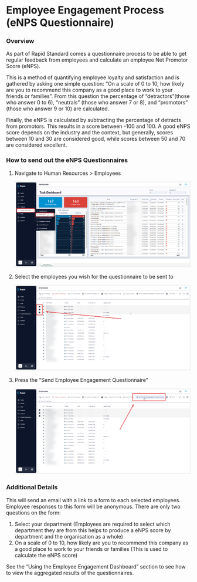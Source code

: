 # Employee Engagement Process (eNPS Questionnaire)

### Overview

As part of Rapid Standard comes a questionnaire process to be able to get regular feedback from employees and calculate an employee Net Promotor Score (eNPS).

This is a method of quantifying employee loyalty and satisfaction and is gathered by asking one simple question: “On a scale of 0 to 10, how likely are you to recommend this company as a good place to work to your friends or families”. From this question the percentage of “detractors”(those who answer 0 to 6), “neutrals” (those who answer 7 or 8), and “promotors” (those who answer 9 or 10) are calculated.

Finally, the eNPS is calculated by subtracting the percentage of detracts from promotors. This results in a score between -100 and 100. A good eNPS score depends on the industry and the context, but generally, scores between 10 and 30 are considered good, while scores between 50 and 70 are considered excellent.

### How to send out the eNPS Questionnaires

1. Navigate to Human Resources &gt; Employees  

    ![image-1703651698901.png](./Wjh9cXTQiFM15MwK-image-1703651698901.png)

2. Select the employees you wish for the questionnaire to be sent to

    ![image-1703651762900.png](./K1eWBL1VcO94pj6O-image-1703651762900.png)

3. Press the “Send Employee Engagement Questionnaire”  

    ![image-1703651783541.png](./Zd47W1ocuJvx89Ms-image-1703651783541.png)
### Additional Details

This will send an email with a link to a form to each selected employees. Employee responses to this form will be anonymous. There are only two questions on the form:

1. Select your department (Employees are required to select which department they are from this helps to produce a eNPS score by department and the organisation as a whole)
2. On a scale of 0 to 10, how likely are you to recommend this company as a good place to work to your friends or families (This is used to calculate the eNPS score)

See the “Using the Employee Engagement Dashboard” section to see how to view the aggregated results of the questionnaires.